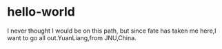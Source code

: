 # hello-world
I never thought I would be on this path, but since fate has taken me here,I want to go all out.YuanLiang,from JNU,China.
